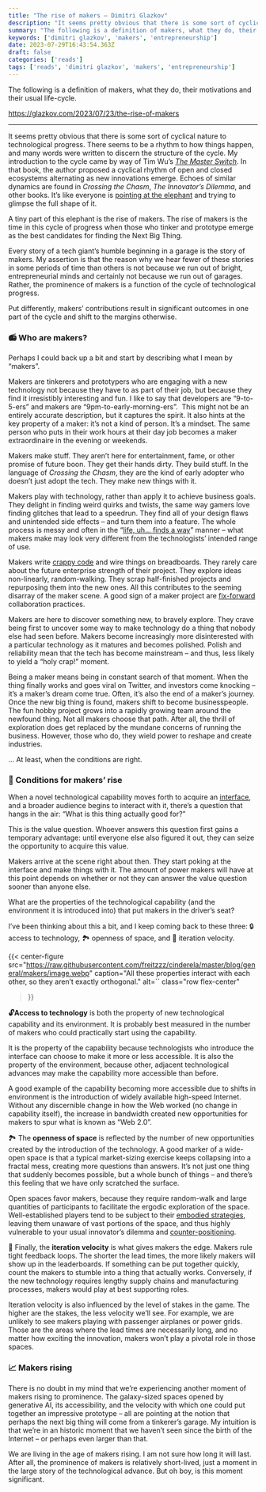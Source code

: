 ```yaml
---
title: "The rise of makers – Dimitri Glazkov"
description: "It seems pretty obvious that there is some sort of cyclical nature to technological progress. There seems to be a rhythm to how things happen, and many words were written to discern the structure of the cycle. My introduction to the cycle came by way of Tim Wu’s The Master Switch. In that book, the…"
summary: "The following is a definition of makers, what they do, their motivations and their usual life-cycle."
keywords: ['dimitri glazkov', 'makers', 'entrepreneurship']
date: 2023-07-29T16:43:54.363Z
draft: false
categories: ['reads']
tags: ['reads', 'dimitri glazkov', 'makers', 'entrepreneurship']
---
```


The following is a definition of makers, what they do, their motivations and their usual life-cycle.

https://glazkov.com/2023/07/23/the-rise-of-makers

---

It seems pretty obvious that there is some sort of cyclical nature to technological progress. There seems to be a rhythm to how things happen, and many words were written to discern the structure of the cycle. My introduction to the cycle came by way of Tim Wu’s [_The Master Switch_](https://g.co/kgs/GmU6Ej). In that book, the author proposed a cyclical rhythm of open and closed ecosystems alternating as new innovations emerge. Echoes of similar dynamics are found in _Crossing the Chasm_, _The Innovator’s Dilemma_, and other books. It’s like everyone is [pointing at the elephant](https://en.wikipedia.org/wiki/Blind_men_and_an_elephant) and trying to glimpse the full shape of it.  
  
A tiny part of this elephant is the rise of makers. The rise of makers is the time in this cycle of progress when those who tinker and prototype emerge as the best candidates for finding the Next Big Thing.   
  
Every story of a tech giant’s humble beginning in a garage is the story of makers. My assertion is that the reason why we hear fewer of these stories in some periods of time than others is not because we run out of bright, entrepreneurial minds and certainly not because we run out of garages. Rather, the prominence of makers is a function of the cycle of technological progress.  
  
Put differently, makers’ contributions result in significant outcomes in one part of the cycle and shift to the margins otherwise.

### **📻 Who are makers?**

Perhaps I could back up a bit and start by describing what I mean by “makers”.  
  
Makers are tinkerers and prototypers who are engaging with a new technology not because they have to as part of their job, but because they find it irresistibly interesting and fun. I like to say that developers are “9-to-5-ers” and makers are “9pm-to-early-morning-ers”.  This might not be an entirely accurate description, but it captures the spirit. It also hints at the key property of a maker: it’s not a kind of person. It’s a mindset. The same person who puts in their work hours at their day job becomes a maker extraordinaire in the evening or weekends.  
  
Makers make stuff. They aren’t here for entertainment, fame, or other promise of future boon. They get their hands dirty. They build stuff. In the language of _Crossing the Chasm_, they are the kind of early adopter who doesn’t just adopt the tech. They make new things with it.  
  
Makers play with technology, rather than apply it to achieve business goals. They delight in finding weird quirks and twists, the same way gamers love finding glitches that lead to a speedrun. They find all of your design flaws and unintended side effects – and turn them into a feature. The whole process is messy and often in the “[life, uh… finds a way](https://www.youtube.com/watch?v=oijEsqT2QKQ)” manner – what makers make may look very different from the technologists’ intended range of use.  
  
Makers write [crappy code](https://glazkov.com/2021/05/21/crappy-and-fear-of-rejection/) and wire things on breadboards. They rarely care about the future enterprise strength of their project. They explore ideas non-linearly, random-walking. They scrap half-finished projects and repurposing them into the new ones. All this contributes to the seeming disarray of the maker scene. A good sign of a maker project are [fix-forward](https://glazkov.com/2023/05/21/fix-forward-and-rollback-commit-stances/) collaboration practices.   
  
Makers are here to discover something new, to bravely explore. They crave being first to uncover some way to make technology do a thing that nobody else had seen before. Makers become increasingly more disinterested with a particular technology as it matures and becomes polished. Polish and reliability mean that the tech has become mainstream – and thus, less likely to yield a “holy crap!” moment.  
  
Being a maker means being in constant search of that moment. When the thing finally works and goes viral on Twitter, and investors come knocking – it’s a maker’s dream come true. Often, it’s also the end of a maker’s journey. Once the new big thing is found, makers shift to become businesspeople. The fun hobby project grows into a rapidly growing team around the newfound thing. Not all makers choose that path. After all, the thrill of exploration does get replaced by the mundane concerns of running the business. However, those who do, they wield power to reshape and create industries.  
  
… At least, when the conditions are right.

### **🧫 Conditions for makers’ rise**

When a novel technological capability moves forth to acquire an [interface](https://glazkov.com/2023/05/29/four-layers/), and a broader audience begins to interact with it, there’s a question that hangs in the air: “What is this thing actually good for?”   
  
This is the value question. Whoever answers this question first gains a temporary advantage: until everyone else also figured it out, they can seize the opportunity to acquire this value.  
  
Makers arrive at the scene right about then. They start poking at the interface and make things with it. The amount of power makers will have at this point depends on whether or not they can answer the value question sooner than anyone else.  
  
What are the properties of the technological capability (and the environment it is introduced into) that put makers in the driver’s seat?  
  
I’ve been thinking about this a bit, and I keep coming back to these three: 🔒 access to technology, 🏞️ openness of space, and 🚀 iteration velocity.

{{< center-figure
    src="https://raw.githubusercontent.com/freitzzz/cinderela/master/blog/general/makers/image.webp"
    caption="All these properties interact with each other, so they aren’t exactly orthogonal."
    alt=``
    class="row flex-center"
>}}
  
**🔓Access to technology** is both the property of new technological capability and its environment. It is probably best measured in the number of makers who could practically start using the capability.  
  
It is the property of the capability because technologists who introduce the interface can choose to make it more or less accessible. It is also the property of the environment, because other, adjacent technological advances may make the capability more accessible than before.  
  
A good example of the capability becoming more accessible due to shifts in environment is the introduction of widely available high-speed Internet. Without any discernible change in how the Web worked (no change in capability itself), the increase in bandwidth created new opportunities for makers to spur what is known as “Web 2.0”.  
  
🏞️ The **openness of space** is reflected by the number of new opportunities created by the introduction of the technology. A good marker of a wide-open space is that a typical market-sizing exercise keeps collapsing into a fractal mess, creating more questions than answers. It’s not just one thing that suddenly becomes possible, but a whole bunch of things – and there’s this feeling that we have only scratched the surface.  
  
Open spaces favor makers, because they require random-walk and large quantities of participants to facilitate the ergodic exploration of the space. Well-established players tend to be subject to their [embodied strategies](https://glazkov.com/2022/08/16/embodied-strategy/), leaving them unaware of vast portions of the space, and thus highly vulnerable to your usual innovator’s dilemma and [counter-positioning](https://matt-rickard.com/counter-positioning).  
  
🚀 Finally, the **iteration velocity** is what gives makers the edge. Makers rule tight feedback loops. The shorter the lead times, the more likely makers will show up in the leaderboards. If something can be put together quickly, count the makers to stumble into a thing that actually works. Conversely, if the new technology requires lengthy supply chains and manufacturing processes, makers would play at best supporting roles.  
  
Iteration velocity is also influenced by the level of stakes in the game. The higher are the stakes, the less velocity we’ll see. For example, we are unlikely to see makers playing with passenger airplanes or power grids. Those are the areas where the lead times are necessarily long, and no matter how exciting the innovation, makers won’t play a pivotal role in those spaces.

### **📈 Makers rising**

There is no doubt in my mind that we’re experiencing another moment of makers rising to prominence. The galaxy-sized spaces opened by generative AI, its accessibility, and the velocity with which one could put together an impressive prototype – all are pointing at the notion that perhaps the next big thing will come from a tinkerer’s garage. My intuition is that we’re in an historic moment that we haven’t seen since the birth of the Internet – or perhaps even larger than that.  
  
We are living in the age of makers rising. I am not sure how long it will last. After all, the prominence of makers is relatively short-lived, just a moment in the large story of the technological advance. But oh boy, is this moment significant.